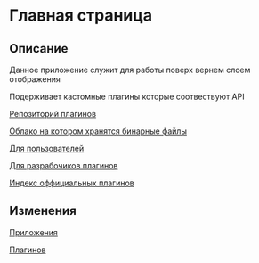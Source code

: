 # Главная страница

## Описание
Данное приложение служит для работы поверх вернем слоем отображения

Подерживает кастомные плагины которые соотвествуют API

[Репозиторий плагинов](https://github.com/SnayperTihCreator/OverayPlugins)

[Облако на котором хранятся бинарные файлы](https://drive.google.com/drive/folders/1jkbPM_lJKnIv-bnrRmSW4jxCYETueIty?usp=sharing)

[Для пользователей](users/index.md)

[Для разрабочиков плагинов](developers/index.md)

[Индекс оффициальных плагинов](plugins//index.md)

## Изменения

[Приложения](changesMainProg/index.md)

[Плагинов](changesPlugins/index.md)